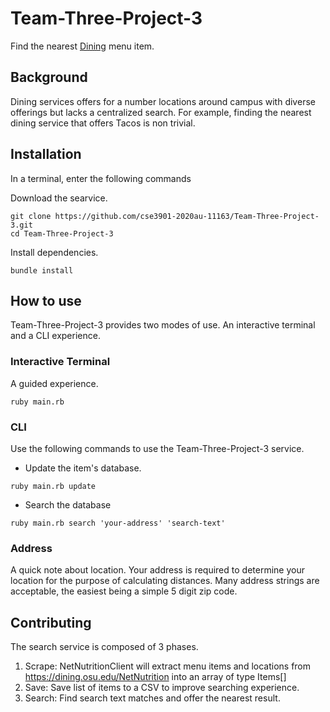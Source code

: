 # Team-Three-Project-3
Find the nearest [Dining](https://dining.osu.edu/NetNutrition) menu item.

## Background
Dining services offers for a number locations around campus with diverse offerings 
but lacks a centralized search. For example, finding the nearest dining service that offers Tacos
is non trivial.

## Installation
In a terminal, enter the following commands

Download the searvice.
```
git clone https://github.com/cse3901-2020au-11163/Team-Three-Project-3.git
cd Team-Three-Project-3
```
Install dependencies.
```
bundle install
```

## How to use
Team-Three-Project-3 provides two modes of use. An interactive terminal and a CLI experience.

### Interactive Terminal
A guided experience.
```
ruby main.rb
```
### CLI

Use the following commands to use the Team-Three-Project-3 service.

- Update the item's database.
```
ruby main.rb update
```
- Search the database
```
ruby main.rb search 'your-address' 'search-text'
```

### Address
A quick note about location. Your address is required to determine your location for the purpose of calculating distances. Many address strings
are acceptable, the easiest being a simple 5 digit zip code.


## Contributing
The search service is composed of 3 phases.
 
 1. Scrape: NetNutritionClient will extract menu items and locations from https://dining.osu.edu/NetNutrition into an array of type Items[]
 3. Save: Save list of items to a CSV to improve searching experience.
 4. Search: Find search text matches and offer the nearest result.